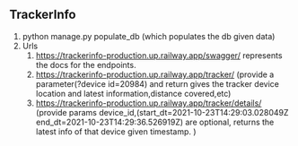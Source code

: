 ## TrackerInfo
1. python manage.py populate_db (which populates the db given  data)
2. Urls
    1. https://trackerinfo-production.up.railway.app/swagger/ represents the docs for the endpoints.
    2. https://trackerinfo-production.up.railway.app/tracker/ (provide a parameter(?device id=20984) and return gives the tracker device location and latest information,distance covered,etc)
    3. https://trackerinfo-production.up.railway.app/tracker/details/ (provide params device_id,(start_dt=2021-10-23T14:29:03.028049Z end_dt=2021-10-23T14:29:36.526919Z) are optional, returns the latest info of that device given timestamp. )